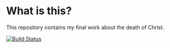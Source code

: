 What is this?
=============

This repository contains my final work about the death of Christ.

[![Build Status](https://travis-ci.org/jouyt/tfg.svg?branch=master)](https://travis-ci.org/jouyt/tfg)

